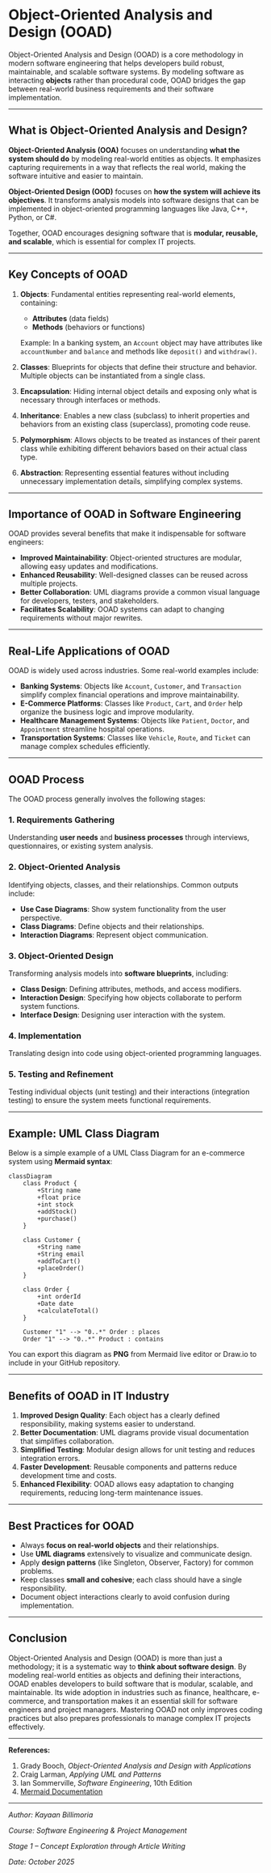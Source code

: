 # Object-Oriented Analysis and Design (OOAD)

Object-Oriented Analysis and Design (OOAD) is a core methodology in modern software engineering that helps developers build robust, maintainable, and scalable software systems. By modeling software as interacting **objects** rather than procedural code, OOAD bridges the gap between real-world business requirements and their software implementation.

---

## What is Object-Oriented Analysis and Design?

**Object-Oriented Analysis (OOA)** focuses on understanding **what the system should do** by modeling real-world entities as objects. It emphasizes capturing requirements in a way that reflects the real world, making the software intuitive and easier to maintain.  

**Object-Oriented Design (OOD)** focuses on **how the system will achieve its objectives**. It transforms analysis models into software designs that can be implemented in object-oriented programming languages like Java, C++, Python, or C#.  

Together, OOAD encourages designing software that is **modular, reusable, and scalable**, which is essential for complex IT projects.

---

## Key Concepts of OOAD

1. **Objects**: Fundamental entities representing real-world elements, containing:
   - **Attributes** (data fields)
   - **Methods** (behaviors or functions)
   
   Example: In a banking system, an `Account` object may have attributes like `accountNumber` and `balance` and methods like `deposit()` and `withdraw()`.

2. **Classes**: Blueprints for objects that define their structure and behavior. Multiple objects can be instantiated from a single class.

3. **Encapsulation**: Hiding internal object details and exposing only what is necessary through interfaces or methods.

4. **Inheritance**: Enables a new class (subclass) to inherit properties and behaviors from an existing class (superclass), promoting code reuse.

5. **Polymorphism**: Allows objects to be treated as instances of their parent class while exhibiting different behaviors based on their actual class type.

6. **Abstraction**: Representing essential features without including unnecessary implementation details, simplifying complex systems.

---

## Importance of OOAD in Software Engineering

OOAD provides several benefits that make it indispensable for software engineers:

- **Improved Maintainability**: Object-oriented structures are modular, allowing easy updates and modifications.
- **Enhanced Reusability**: Well-designed classes can be reused across multiple projects.
- **Better Collaboration**: UML diagrams provide a common visual language for developers, testers, and stakeholders.
- **Facilitates Scalability**: OOAD systems can adapt to changing requirements without major rewrites.

---

## Real-Life Applications of OOAD

OOAD is widely used across industries. Some real-world examples include:

- **Banking Systems**: Objects like `Account`, `Customer`, and `Transaction` simplify complex financial operations and improve maintainability.
- **E-Commerce Platforms**: Classes like `Product`, `Cart`, and `Order` help organize the business logic and improve modularity.
- **Healthcare Management Systems**: Objects like `Patient`, `Doctor`, and `Appointment` streamline hospital operations.
- **Transportation Systems**: Classes like `Vehicle`, `Route`, and `Ticket` can manage complex schedules efficiently.

---

## OOAD Process

The OOAD process generally involves the following stages:

### 1. Requirements Gathering
Understanding **user needs** and **business processes** through interviews, questionnaires, or existing system analysis.

### 2. Object-Oriented Analysis
Identifying objects, classes, and their relationships. Common outputs include:

- **Use Case Diagrams**: Show system functionality from the user perspective.
- **Class Diagrams**: Define objects and their relationships.
- **Interaction Diagrams**: Represent object communication.

### 3. Object-Oriented Design
Transforming analysis models into **software blueprints**, including:

- **Class Design**: Defining attributes, methods, and access modifiers.
- **Interaction Design**: Specifying how objects collaborate to perform system functions.
- **Interface Design**: Designing user interaction with the system.

### 4. Implementation
Translating design into code using object-oriented programming languages.

### 5. Testing and Refinement
Testing individual objects (unit testing) and their interactions (integration testing) to ensure the system meets functional requirements.

---

## Example: UML Class Diagram

Below is a simple example of a UML Class Diagram for an e-commerce system using **Mermaid syntax**:

```mermaid
classDiagram
    class Product {
        +String name
        +float price
        +int stock
        +addStock()
        +purchase()
    }

    class Customer {
        +String name
        +String email
        +addToCart()
        +placeOrder()
    }

    class Order {
        +int orderId
        +Date date
        +calculateTotal()
    }

    Customer "1" --> "0..*" Order : places
    Order "1" --> "0..*" Product : contains
````

You can export this diagram as **PNG** from Mermaid live editor or Draw.io to include in your GitHub repository.

---

## Benefits of OOAD in IT Industry

1. **Improved Design Quality**: Each object has a clearly defined responsibility, making systems easier to understand.
2. **Better Documentation**: UML diagrams provide visual documentation that simplifies collaboration.
3. **Simplified Testing**: Modular design allows for unit testing and reduces integration errors.
4. **Faster Development**: Reusable components and patterns reduce development time and costs.
5. **Enhanced Flexibility**: OOAD allows easy adaptation to changing requirements, reducing long-term maintenance issues.

---

## Best Practices for OOAD

* Always **focus on real-world objects** and their relationships.
* Use **UML diagrams** extensively to visualize and communicate design.
* Apply **design patterns** (like Singleton, Observer, Factory) for common problems.
* Keep classes **small and cohesive**; each class should have a single responsibility.
* Document object interactions clearly to avoid confusion during implementation.

---

## Conclusion

Object-Oriented Analysis and Design (OOAD) is more than just a methodology; it is a systematic way to **think about software design**. By modeling real-world entities as objects and defining their interactions, OOAD enables developers to build software that is modular, scalable, and maintainable. Its wide adoption in industries such as finance, healthcare, e-commerce, and transportation makes it an essential skill for software engineers and project managers. Mastering OOAD not only improves coding practices but also prepares professionals to manage complex IT projects effectively.

---

**References:**

1. Grady Booch, *Object-Oriented Analysis and Design with Applications*
2. Craig Larman, *Applying UML and Patterns*
3. Ian Sommerville, *Software Engineering*, 10th Edition
4. [Mermaid Documentation](https://mermaid.js.org/)

---

*Author: Kayaan Billimoria*

*Course: Software Engineering & Project Management*

*Stage 1 – Concept Exploration through Article Writing*

*Date: October 2025*
